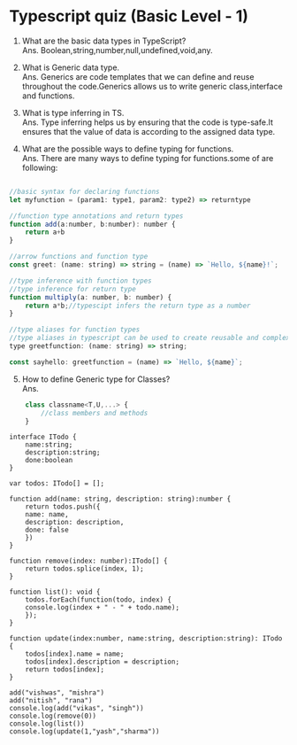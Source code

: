 # Typescript quiz (Basic Level - 1)

1. What are the basic data types in TypeScript?<br>
Ans. Boolean,string,number,null,undefined,void,any.<br>

2. What is Generic data type.<br>
Ans. Generics are code templates that we can define and reuse throughout the code.Generics allows us to write generic class,interface and functions.<br>

3. What is type inferring in TS.<br>
Ans. Type inferring helps us by ensuring that the code is type-safe.It ensures that the value of data is according to the assigned data type.<br>

4. What are the possible ways to define typing for functions.<br>
Ans. There are many ways to define typing for functions.some of are following:

``` Javascript

//basic syntax for declaring functions
let myfunction = (param1: type1, param2: type2) => returntype

//function type annotations and return types
function add(a:number, b:number): number {
    return a+b
}

//arrow functions and function type
const greet: (name: string) => string = (name) => `Hello, ${name}!`;

//type inference with function types
//type inference for return type
function multiply(a: number, b: number) {
    return a*b;//typescipt infers the return type as a number
}

//type aliases for function types
//type aliases in typescript can be used to create reusable and complex function types
type greetfunction: (name: string) => string;

const sayhello: greetfunction = (name) => `Hello, ${name}`;
```

5. How to define Generic type for Classes?<br>
Ans. 
``` Javascript
    class classname<T,U,...> {
        //class members and methods
    }
```

```
interface ITodo {
    name:string;
    description:string;
    done:boolean
}

var todos: ITodo[] = [];

function add(name: string, description: string):number {
    return todos.push({
    name: name,
    description: description,
    done: false
    })
}

function remove(index: number):ITodo[] {
    return todos.splice(index, 1);
}

function list(): void {
    todos.forEach(function(todo, index) {
    console.log(index + " - " + todo.name);
    });
}
   
function update(index:number, name:string, description:string): ITodo {
    todos[index].name = name;
    todos[index].description = description;
    return todos[index];
}   

add("vishwas", "mishra")
add("nitish", "rana")
console.log(add("vikas", "singh"))
console.log(remove(0))
console.log(list())
console.log(update(1,"yash","sharma"))

```
